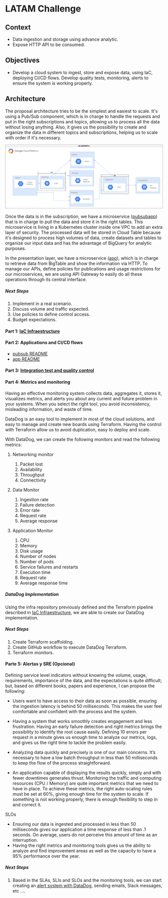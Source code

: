 # LATAM Challenge

## Context 
- Data ingestion and storage using advance analytic.
- Expose HTTP API to be consumed.

## Objectives
- Develop a cloud system to ingest, store and expose data, using IaC, deploying CI/CD flows. Develop quality tests, monitoring, alerts to ensure the system is working properly.

## Architecture

The proposal architecture tries to be the simplest and easiest to scale. It's using a Pub/Sub component, which is in charge to handle the requests and put in the right subscriptions and topics, allowing us to process all the data without losing anything. Also, it gives us the possibility to create and organize the data in different topics and subscriptions, helping us to scale with order if it's necessary. 

![alt text](./img/arch.png)

Once the data is in the subscription, we have a microservice ([pubsubapp](./pubsubapp/README.md)) that is in charge to pull the data and store it in the right tables. This microservice is living in a Kubernetes cluster inside one VPC to add an extra layer of security. The processed data will be stored in Cloud Table because it's designed to process high volumes of data, create datasets and tables to organize our input data and has the advantage of BigQuery for analytic purposes. 

In the presentation layer, we have a microservice ([app](./app/README.md)), which is in charge to retrieve data from BigTable and show the information via HTTP. To manage our APIs, define policies for publications and usage restrictions for our microservices, we are using API Gateway to easily do all these operations through its central interface.

##### Next Steps

1. Implement in a real scenario.
2. Discuss volume and traffic expected. 
3. Use policies to define control access.
4. Budget expectations. 

#### Part 1: [IaC Infraestructure](./infra/README.md)

#### Part 2: Applications and CI/CD flows

- [pubsub README](./pubsubapp/README.md)
- [app README](./app/README.md)

#### Part 3: [Integration test and quality control](./scripts/README.md)

#### Part 4: Metrics and monitoring

Having an effective monitoring system collects data, aggregates it, stores it, visualizes metrics, and alerts you about any current and future problem in your systems. When you select the right tool, you avoid inconsistency, misleading information, and waste of time.

DataDog is an easy tool to implement in most of the cloud solutions, and easy to manage and create new boards using Terraform. Having the control with Terraform allow us to avoid duplication, easy to deploy and scale.

With DataDog, we can create the following monitors and read the following metrics: 

1. Networking monitor
    1. Packet lost
    2. Availability 
    3. Throughput 
    4. Connectivity

2. Data Monitor 
    1. Ingestion rate
    2. Failure detection
    3. Error rate 
    4. Request rate
    5. Average response

3. Application Monitor
    1. CPU
    2. Memory
    3. Disk usage
    4. Number of nodes
    5. Number of pods
    6. Service failures and restarts
    7. Execution time
    8. Request rate
    9. Average response time

##### DataDog Implementation

Using the infra repository previously defined and the Terraform pipeline described in [IaC Infraestructure](./infra/README.md), we are able to create our DataDog implementation. 

##### Next Steps

1. Create Terraform scaffolding.
2. Create GitHub workflow to execute DataDog Terraform.
2. Terraform monitors. 

#### Parte 5: Alertas y SRE (Opcional)

Defining service level indicators without knowing the volume, usage, requirements, importance of the data, and the expectations is quite difficult; but, based on different books, papers and experience, I can propose the following:  

- Users want to have access to their data as soon as possible, ensuring the ingestion latency is behind 50 milliseconds. This makes the user feel comfortable and confident with the process and the system.

- Having a system that works smoothly creates engagement and less frustration. Having an early failure detection and right metrics brings the possibility to identify the root cause easily. Defining 10 errors per request in a minute gives us enough time to analyze our metrics, logs, and gives us the right time to tackle the problem easily.

- Analyzing data quickly and precisely is one of our main concerns. It’s necessary to have a low batch throughput in less than 50 milliseconds to keep the flow of the process straightforward.

- An application capable of displaying the results quickly, simply and with fewer downtimes generates thrust. Monitoring the traffic and computing resources (CPU / Memory) are quite important metrics that we need to have in place. To achieve these metrics, the right auto-scaling rules must be set at 60%, giving enough time for the system to scale. If something is not working properly, there is enough flexibility to step in and correct it.

SLOs
- Ensuring our data is ingested and processed in less than 50 milliseconds gives our application a time response of less than .1 seconds. On average, users do not perceive this amount of time as an interruption. 
- Having the right metrics and monitoring tools gives us the ability to analyze and find improvement areas as well as the capacity to have a 95% performance over the year.

##### Next Steps

1. Based in the SLAs, SLIs and SLOs and the monitoring tools, we can start creating an [alert system with DataDog](https://docs.datadoghq.com/monitors/), sending emails, Slack messages, etc .... 
